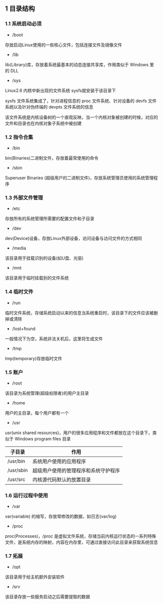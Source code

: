 <!--
 * @Description: 
 * @Version: 1.0
 * @Author: DaLao
 * @Email: dalao_li@163.com
 * @Date: 2021-10-16 20:44:32
 * @LastEditors: dalao
 * @LastEditTime: 2022-04-03 21:45:07
-->

## 1 目录结构


### 1.1 系统启动必须

- /boot

存放启动Linux使用的一些核心文件，包括连接文件及镜像文件


- /lib

lib(Library)库，存放着系统最基本的动态连接共享库，作用类似于 Windows 里的 DLL


- /sys

Linux2.6 内核中新出现的文件系统 sysfs就安装于该目录下

sysfs 文件系统集成了，针对进程信息的 proc 文件系统、针对设备的 devfs 文件系统以及针对伪终端的 devpts 文件系统的信息

该文件系统是内核设备树的一个直观反映，当一个内核对象被创建的时候，对应的文件和目录也在内核对象子系统中被创建



### 1.2 指令合集

- /bin

bin(Binaries)二进制文件，存放着最常使用的命令


- /sbin

Superuser Binaries (超级用户的二进制文件)，存放系统管理员使用的系统管理程序



### 1.3 外部文件管理

- /etc

存放所有的系统管理所需要的配置文件和子目录


- /dev

dev(Device)设备，存放Linux外部设备，访问设备与访问文件的方式相同


- /media

该目录用于挂载识别的设备(如U盘、光驱)


- /mnt

该目录用于临时挂载别的文件系统



### 1.4 临时文件

- /run

临时文件系统，存储系统启动以来的信息当系统重启时，该目录下的文件应该被删掉或清除


- /lost+found

一般情况下为空，系统非法关机后，这里将生成文件


- /tmp

tmp(temporary)存放临时文件



### 1.5 账户

- /root

该目录为系统管理(超级权限者)的用户主目录


- /home

用户的主目录，每个用户都有一个


- /usr

usr(unix shared resources)，用户的很多应用程序和文件都放在这个目录下，类似于 Windows program files 目录

| 子目录    | 作用                                 |
| --------- | ------------------------------------ |
| /usr/bin  | 系统用户使用的应用程序               |
| /usr/sbin | 超级用户使用的管理程序和系统守护程序 |
| /usr/src  | 内核源代码默认的放置目录             |



### 1.6 运行过程中使用

- /var


var(variable) 的缩写，存放常修改的数据，如日志(var/log)

- /proc

proc(Processes)，/proc 是虚拟文件系统，存储当前内核运行状态的一系列特殊文件，是系统内存的映射，内容在内存里，可通过直接访问此目录来获取系统信息



### 1.7 拓展

- /opt

该目录用于给主机额外安装软件


- /srv

该目录存放一些服务启动之后需要提取的数据